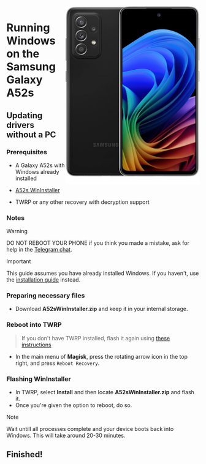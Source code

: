 <img align="right" src="https://github.com/n00b69/woa-a52s/blob/main/a52s.png" width="350" alt="Windows 11 running on a52sxq">

# Running Windows on the Samsung Galaxy A52s

## Updating drivers without a PC

### Prerequisites
- A Galaxy A52s with Windows already installed

- [A52s WinInstaller](https://github.com/n00b69/woa-a52s/releases/download/Files/A52sWinInstaller_v6.9.zip)

- TWRP or any other recovery with decryption support

### Notes
> [!WARNING]  
> 
> DO NOT REBOOT YOUR PHONE if you think you made a mistake, ask for help in the [Telegram chat](https://t.me/a52sxq_uefi).

> [!Important]
> This guide assumes you have already installed Windows. If you haven't, use the [installation guide](nopc.md) instead.

### Preparing necessary files
- Download **A52sWinInstaller.zip** and keep it in your internal storage.

### Reboot into TWRP
> If you don't have TWRP installed, flash it again using [these instructions](nopc.md#flash-the-modified-twrp)
- In the main menu of **Magisk**, press the rotating arrow icon in the top right, and press `Reboot Recovery`.

### Flashing WinInstaller
- In TWRP, select **Install** and then locate **A52sWinInstaller.zip** and flash it.
- Once you're given the option to reboot, do so.
> [!Note]
> Wait untill all processes complete and your device boots back into Windows. This will take around 20-30 minutes.

## Finished!
